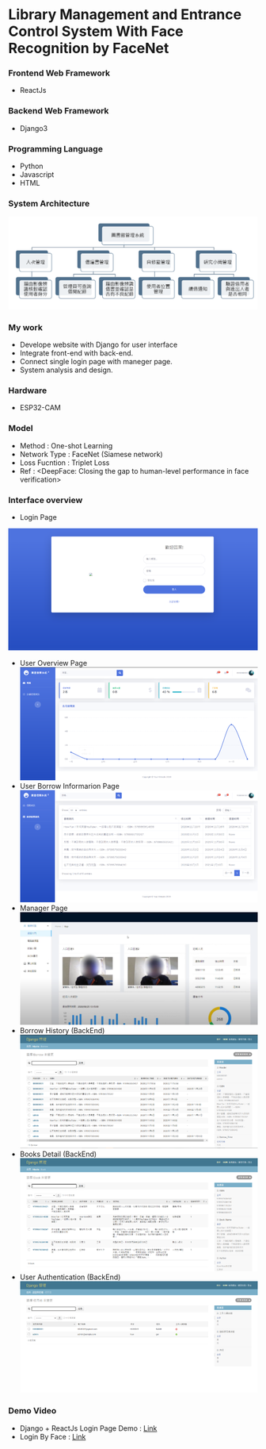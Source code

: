 # Library Management and Entrance Control System With Face Recognition by FaceNet 
### Frontend Web Framework
- ReactJs

### Backend Web Framework
- Django3

### Programming Language
- Python
- Javascript
- HTML

### System Architecture
![image](https://github.com/KartaYu/Library-management-website/blob/main/Pic/arch.png)

### My work
- Develope website with Django for user interface
- Integrate front-end with back-end.
- Connect single login page with maneger page.
- System analysis and design.

### Hardware
- ESP32-CAM

### Model
- Method : One-shot Learning
- Network Type : FaceNet (Siamese network) 
- Loss Fucntion : Triplet Loss
- Ref : <DeepFace: Closing the gap to human-level performance in face verification>

### Interface overview
- Login Page

![image](https://github.com/KartaYu/Library-management-website/blob/main/Pic/Login%20Page.png)
- User Overview Page
![image](https://github.com/KartaYu/Library-management-website/blob/main/Pic/User%20Overview%20Page.png)
- User Borrow Informarion Page
![image](https://github.com/KartaYu/Library-management-website/blob/main/Pic/Borrow%20Info%20Page.png)
- Manager Page
![image](https://github.com/KartaYu/Library-management-website/blob/main/Pic/Management%20Page.png)
- Borrow History (BackEnd)
![image](https://github.com/KartaYu/Library-management-website/blob/main/Pic/Borrow%20History.png)
- Books Detail (BackEnd)
![image](https://github.com/KartaYu/Library-management-website/blob/main/Pic/Books%20Detail.png)
- User Authentication (BackEnd)
![image](https://github.com/KartaYu/Library-management-website/blob/main/Pic/User%20Auth.png)

### Demo Video
- Django + ReactJs Login Page Demo : [Link](https://youtu.be/-am0cs0xbE)
- Login By Face : [Link](https://youtu.be/R6sM8bBUd-4)

